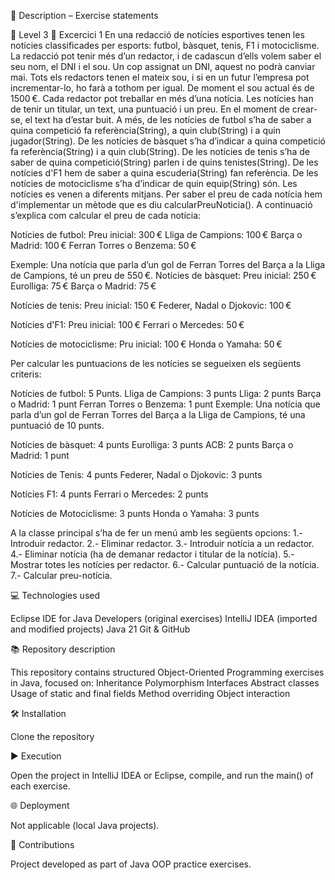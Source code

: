 📄 Description – Exercise statements

🔹 Level 3
🥁 Excercici 1
En una redacció de notícies esportives tenen les notícies classificades per esports: futbol, bàsquet, tenis, F1 i motociclisme.
La redacció pot tenir més d’un redactor, i de cadascun d’ells volem saber el seu nom, el DNI i el sou. Un cop assignat un DNI, aquest no podrà canviar mai. Tots els redactors tenen el mateix sou, i si en un futur l’empresa pot incrementar-lo, ho farà a tothom per igual. De moment el sou actual és de 1500 €.
Cada redactor pot treballar en més d’una notícia. Les notícies han de tenir un titular, un text, una puntuació i un preu. En el moment de crear-se, el text ha d’estar buit.
A més, de les notícies de futbol s’ha de saber a quina competició fa referència(String), a quin club(String) i a quin jugador(String).
De les notícies de bàsquet s’ha d’indicar a quina competició fa referència(String) i a quin club(String).
De les notícies de tenis s’ha de saber de quina competició(String) parlen i de quins tenistes(String).
De les notícies d'F1 hem de saber a quina escuderia(String) fan referència.
De les notícies de motociclisme s’ha d’indicar de quin equip(String) són.
Les notícies es venen a diferents mitjans. Per saber el preu de cada notícia hem d'implementar un mètode que es diu calcularPreuNoticia(). 
A continuació s’explica com calcular el preu de cada notícia:

Notícies de futbol: 
Preu inicial: 300 €
Lliga de Campions: 100 €
Barça o Madrid: 100 €
Ferran Torres o Benzema: 50 €

Exemple: Una notícia que parla d’un gol de Ferran Torres del Barça a la Lliga de Campions, té un preu de 550 €.
Notícies de bàsquet:
Preu inicial: 250 €
Eurolliga: 75 €
Barça o Madrid: 75 €

Notícies de tenis:
Preu inicial: 150 € 
Federer, Nadal o Djokovic: 100 €

Notícies d'F1:
Preu inicial: 100 €
Ferrari o Mercedes: 50 €

Notícies de motociclisme:
Pru inicial: 100 €
Honda o Yamaha: 50 €

Per calcular les puntuacions de les notícies se segueixen els següents criteris:

Notícies de futbol:
5 Punts.
Lliga de Campions: 3 punts
Lliga: 2 punts
Barça o Madrid: 1 punt
Ferran Torres o Benzema: 1 punt
Exemple: Una notícia que parla d’un gol de Ferran Torres del Barça a la Lliga de Campions, té una puntuació de 10 punts.

Notícies de bàsquet:
4 punts
Eurolliga: 3 punts
ACB: 2 punts
Barça o Madrid: 1 punt

Notícies de Tenis:
4 punts
Federer, Nadal o Djokovic: 3 punts

Notícies F1:
4 punts
Ferrari o Mercedes: 2 punts

Notícies de Motociclisme:
3 punts
Honda o Yamaha: 3 punts

A la classe principal s’ha de fer un menú amb les següents opcions:
1.- Introduir redactor.
2.- Eliminar redactor.
3.- Introduir notícia a un redactor.
4.- Eliminar notícia (ha de demanar redactor i titular de la notícia).
5.- Mostrar totes les notícies per redactor.
6.- Calcular puntuació de la notícia.
7.- Calcular preu-notícia.


💻 Technologies used

Eclipse IDE for Java Developers (original exercises)
IntelliJ IDEA (imported and modified projects)
Java 21
Git & GitHub

📚 Repository description

This repository contains structured Object-Oriented Programming exercises in Java, focused on:
Inheritance
Polymorphism
Interfaces
Abstract classes
Usage of static and final fields
Method overriding
Object interaction

🛠️ Installation

Clone the repository

▶️ Execution

Open the project in IntelliJ IDEA or Eclipse, compile, and run the main() of each exercise.

🌐 Deployment

Not applicable (local Java projects).

🤝 Contributions

Project developed as part of Java OOP practice exercises.